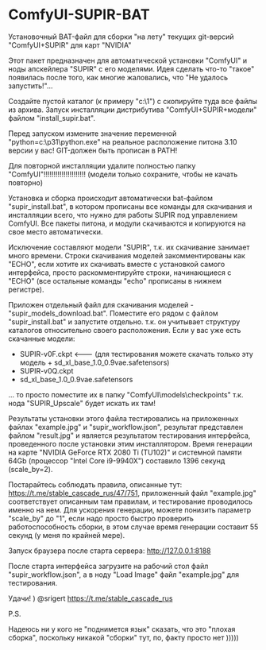# ComfyUI-SUPIR-BAT
Установочный BAT-файл для сборки "на лету" текущих git-версий "ComfyUI+SUPIR" для карт "NVIDIA"

Этот пакет предназначен для автоматической установки "ComfyUI" и ноды апскейлера "SUPIR" с его моделями.
Идея сделать что-то "такое" появилась после того, как многие жаловались, что "Не удалось запустить!"...

Создайте пустой каталог (к примеру "c:\1") с скопируйте туда все файлы из архива. Запуск инсталляции дистрибутива "ComfyUI+SUPIR+модели" файлом "install_supir.bat".

Перед запуском измените значение переменной "python=c:\p31\python.exe" на реальное расположение питона 3.10 версии у вас! GIT-должен быть прописан в PATH!

Для повторной инсталляции удалите полностью папку "ComfyUI"!!!!!!!!!!!!!!!!!!!!! (модели только сохраните, чтобы не качать повторно)

Установка и сборка происходит автоматически bat-файлом "supir_install.bat", в котором прописаны все команды для скачивания и инсталляции всего, что нужно для работы SUPIR под управлением ComfyUI. Все пакеты питона, и модули скачиваются и копируются на свое место автоматически. 

Исключение составляют модели "SUPIR", т.к. их скачивание занимает много времени. Строки скачивания моделей закомментированы как "ECHO", если хотите их скачивать вместе с установкой самого интерфейса, просто раскомментируйте строки, начинающиеся с "ECHO" (все остальные команды "echo" прописаны в нижнем регистре). 

Приложен отдельный файл для скачивания моделей - "supir_models_download.bat". Поместите его рядом с файлом "supir_install.bat" и запустите отдельно. т.к. он учитывает структуру каталогов относительно своего расположения. Если у вас уже есть скачанные модели:

- SUPIR-v0F.ckpt   <--- (для тестирования можете скачать только эту модель + sd_xl_base_1.0_0.9vae.safetensors)
- SUPIR-v0Q.ckpt
- sd_xl_base_1.0_0.9vae.safetensors

... то просто поместите их в папку "ComfyUI\models\checkpoints" т.к. нода "SUPIR_Upscale" будет искать их там!

Результаты установки этого файла тестировались на приложенных файлах "example.jpg" и "supir_workflow.json", результат представлен файлом "result.jpg" и является результатом тестирования интерфейса, проведенного после установки этим инсталлятором. Время генерации на карте "NVIDIA GeForce RTX 2080 Ti (TU102)" и системной памяти 64Gb (процессор "Intel Core i9-9940X") составило 1396 секунд (scale_by=2).

Постарайтесь соблюдать правила, описанные тут: https://t.me/stable_cascade_rus/47/751, приложенный файл "example.jpg" соответствует описанным там правилам, и тестирование проводилось именно на нем. Для ускорения генерации, можете понизить параметр "scale_by" до "1", если надо просто быстро проверить работоспособность сборки, в этом случае время генерации составит 55 секунд (у меня по крайней мере).

Запуск браузера после старта сервера: http://127.0.0.1:8188

После старта интерфейса загрузите на рабочий стол файл "supir_workflow.json", а в ноду "Load Image" файл "example.jpg" для тестирования.

Удачи! )
@srigert
https://t.me/stable_cascade_rus

P.S.

Надеюсь ни у кого не "поднимется язык" сказать, что это "плохая сборка", поскольку никакой "сборки" тут, по, факту просто нет )))))
